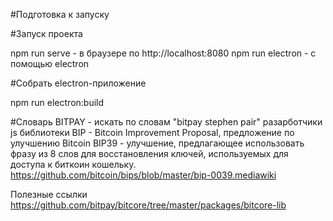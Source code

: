 #Подготовка к запуску

   


#Запуск проекта

   npm run serve            - в браузере по http://localhost:8080
   npm run electron         - с помощью electron

#Собрать electron-приложение

   npm run electron:build


   
   


#Словарь
BITPAY - искать по словам "bitpay stephen pair" разарботчики js библиотеки
BIP - Bitcoin Improvement Proposal, предложение по улучшению Bitcoin
BIP39 - улучшение, предлагающее использовать фразу из 8 слов для восстановления ключей,
        используемых для доступа к биткоин кошельку.
        https://github.com/bitcoin/bips/blob/master/bip-0039.mediawiki



Полезные ссылки
https://github.com/bitpay/bitcore/tree/master/packages/bitcore-lib
